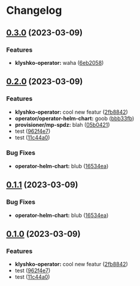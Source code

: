# Changelog

## [0.3.0](https://github.com/strieflin/klyshko/compare/klyshko-mp-spdz-v0.2.0...klyshko-mp-spdz-v0.3.0) (2023-03-09)


### Features

* **klyshko-operator:** waha ([6eb2058](https://github.com/strieflin/klyshko/commit/6eb205826f2aa32405aa568eec6b370fec564b28))

## [0.2.0](https://github.com/strieflin/klyshko/compare/klyshko-mp-spdz-v0.1.1...klyshko-mp-spdz-v0.2.0) (2023-03-09)


### Features

* **klyshko-operator:** cool new featur ([2fb8842](https://github.com/strieflin/klyshko/commit/2fb8842a532e5d2987fb450b3cd09488f7da5e57))
* **operator/operator-helm-chart:** goob ([bbb33fb](https://github.com/strieflin/klyshko/commit/bbb33fb3e1212a082a09e95ab87066038b3d6d22))
* **provisioner/mp-spdz:** blah ([05b0421](https://github.com/strieflin/klyshko/commit/05b04212177dd21e027571bfe2d2a14ca99c2c8a))
* test ([962f4e7](https://github.com/strieflin/klyshko/commit/962f4e7847c88dc10e6bc2f0669950538d08aebf))
* test ([11c44a0](https://github.com/strieflin/klyshko/commit/11c44a080a81987a2558d20e1c5c29c47a8c3246))


### Bug Fixes

* **operator-helm-chart:** blub ([16534ea](https://github.com/strieflin/klyshko/commit/16534ea280063fc7316888be3b89b9f9c9e6dddc))

## [0.1.1](https://github.com/strieflin/klyshko/compare/mp-spdz-v0.1.0...mp-spdz-v0.1.1) (2023-03-09)


### Bug Fixes

* **operator-helm-chart:** blub ([16534ea](https://github.com/strieflin/klyshko/commit/16534ea280063fc7316888be3b89b9f9c9e6dddc))

## [0.1.0](https://github.com/strieflin/klyshko/compare/mp-spdz-v0.0.1...mp-spdz-v0.1.0) (2023-03-09)


### Features

* **klyshko-operator:** cool new featur ([2fb8842](https://github.com/strieflin/klyshko/commit/2fb8842a532e5d2987fb450b3cd09488f7da5e57))
* test ([962f4e7](https://github.com/strieflin/klyshko/commit/962f4e7847c88dc10e6bc2f0669950538d08aebf))
* test ([11c44a0](https://github.com/strieflin/klyshko/commit/11c44a080a81987a2558d20e1c5c29c47a8c3246))

